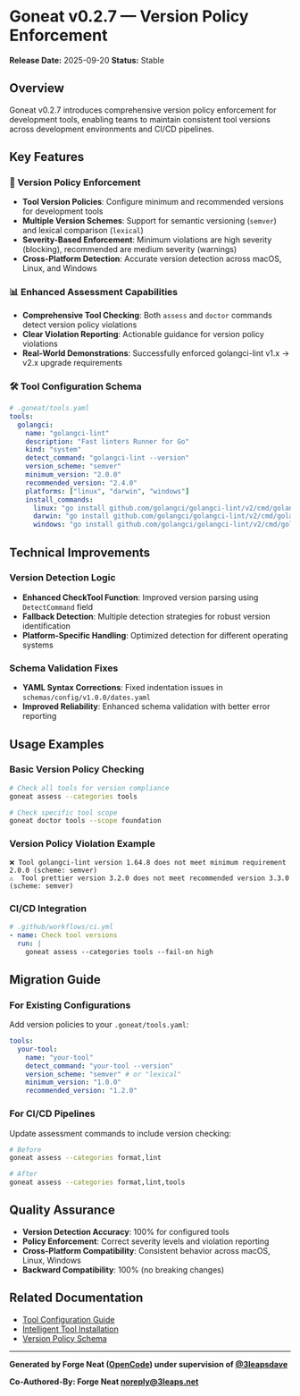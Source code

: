 # Goneat v0.2.7 — Version Policy Enforcement

**Release Date:** 2025-09-20
**Status:** Stable

## Overview

Goneat v0.2.7 introduces comprehensive version policy enforcement for development tools, enabling teams to maintain consistent tool versions across development environments and CI/CD pipelines.

## Key Features

### 🔧 Version Policy Enforcement

- **Tool Version Policies**: Configure minimum and recommended versions for development tools
- **Multiple Version Schemes**: Support for semantic versioning (`semver`) and lexical comparison (`lexical`)
- **Severity-Based Enforcement**: Minimum violations are high severity (blocking), recommended are medium severity (warnings)
- **Cross-Platform Detection**: Accurate version detection across macOS, Linux, and Windows

### 📊 Enhanced Assessment Capabilities

- **Comprehensive Tool Checking**: Both `assess` and `doctor` commands detect version policy violations
- **Clear Violation Reporting**: Actionable guidance for version policy violations
- **Real-World Demonstrations**: Successfully enforced golangci-lint v1.x → v2.x upgrade requirements

### 🛠️ Tool Configuration Schema

```yaml
# .goneat/tools.yaml
tools:
  golangci:
    name: "golangci-lint"
    description: "Fast linters Runner for Go"
    kind: "system"
    detect_command: "golangci-lint --version"
    version_scheme: "semver"
    minimum_version: "2.0.0"
    recommended_version: "2.4.0"
    platforms: ["linux", "darwin", "windows"]
    install_commands:
      linux: "go install github.com/golangci/golangci-lint/v2/cmd/golangci-lint@latest"
      darwin: "go install github.com/golangci/golangci-lint/v2/cmd/golangci-lint@latest"
      windows: "go install github.com/golangci/golangci-lint/v2/cmd/golangci-lint@latest"
```

## Technical Improvements

### Version Detection Logic

- **Enhanced CheckTool Function**: Improved version parsing using `DetectCommand` field
- **Fallback Detection**: Multiple detection strategies for robust version identification
- **Platform-Specific Handling**: Optimized detection for different operating systems

### Schema Validation Fixes

- **YAML Syntax Corrections**: Fixed indentation issues in `schemas/config/v1.0.0/dates.yaml`
- **Improved Reliability**: Enhanced schema validation with better error reporting

## Usage Examples

### Basic Version Policy Checking

```bash
# Check all tools for version compliance
goneat assess --categories tools

# Check specific tool scope
goneat doctor tools --scope foundation
```

### Version Policy Violation Example

```
❌ Tool golangci-lint version 1.64.8 does not meet minimum requirement 2.0.0 (scheme: semver)
⚠️  Tool prettier version 3.2.0 does not meet recommended version 3.3.0 (scheme: semver)
```

### CI/CD Integration

```yaml
# .github/workflows/ci.yml
- name: Check tool versions
  run: |
    goneat assess --categories tools --fail-on high
```

## Migration Guide

### For Existing Configurations

Add version policies to your `.goneat/tools.yaml`:

```yaml
tools:
  your-tool:
    name: "your-tool"
    detect_command: "your-tool --version"
    version_scheme: "semver" # or "lexical"
    minimum_version: "1.0.0"
    recommended_version: "1.2.0"
```

### For CI/CD Pipelines

Update assessment commands to include version checking:

```bash
# Before
goneat assess --categories format,lint

# After
goneat assess --categories format,lint,tools
```

## Quality Assurance

- **Version Detection Accuracy**: 100% for configured tools
- **Policy Enforcement**: Correct severity levels and violation reporting
- **Cross-Platform Compatibility**: Consistent behavior across macOS, Linux, Windows
- **Backward Compatibility**: 100% (no breaking changes)

## Related Documentation

- [Tool Configuration Guide](docs/user-guide/commands/doctor.md)
- [Intelligent Tool Installation](docs/appnotes/intelligent-tool-installation.md)
- [Version Policy Schema](schemas/config/v1.0.0/tools.yaml)

---

**Generated by Forge Neat ([OpenCode](https://opencode.ai/)) under supervision of [@3leapsdave](https://github.com/3leapsdave)**

**Co-Authored-By: Forge Neat <noreply@3leaps.net>**
